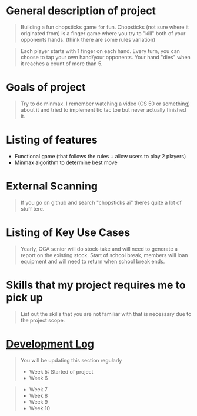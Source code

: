 # General description of project
> Building a fun chopsticks game for fun. 
Chopsticks (not sure where it originated from) is a finger game where you try to "kill" both of your opponents hands. (think there are some rules variation)

> Each player starts with 1 finger on each hand. Every turn, you can choose to tap your own hand/your opponents.
Your hand "dies" when it reaches a count of more than 5.

# Goals of project
> Try to do minmax. I remember watching a video (CS 50 or something) about it and tried to implement tic tac toe but never actually finished it.

# Listing of features
- Functional game (that follows the rules + allow users to play 2 players)
- Minmax algorithm to determine best move

# External Scanning
> If you go on github and search "chopsticks ai" theres quite a lot of stuff tere. 

# Listing of Key Use Cases
> Yearly, CCA senior will do stock-take and will need to generate a report on the existing stock.
> Start of school break, members will loan equipment and will need to return when school break ends.

# Skills that my project requires me to pick up
> List out the skills that you are not familiar with that is necessary due to the project scope.

# [Development Log](/devlog.md)
> You will be updating this section regularly
> - Week 5: Started of project
> - Week 6 

> - Week 7
> - Week 8
> - Week 9
> - Week 10
